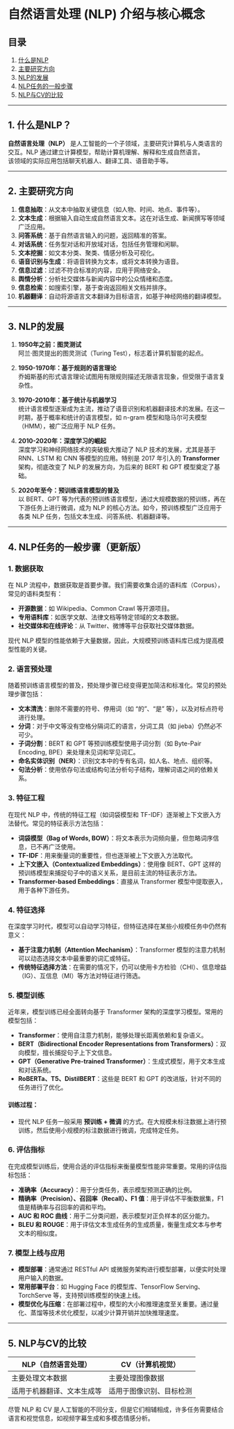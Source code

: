 # 自然语言处理 (NLP) 介绍与核心概念

## 目录

1. [什么是NLP](#1-什么是nlp)
2. [主要研究方向](#2-主要研究方向)
3. [NLP的发展](#3-nlp的发展)
4. [NLP任务的一般步骤](#4-nlp任务的一般步骤)
5. [NLP与CV的比较](#6-nlp与cv的比较)

---

## 1. 什么是NLP？

**自然语言处理（NLP）** 是人工智能的一个子领域，主要研究计算机与人类语言的交互。NLP 通过建立计算模型，帮助计算机理解、解释和生成自然语言。  
该领域的实际应用包括聊天机器人、翻译工具、语音助手等。

---

## 2. 主要研究方向

1. **信息抽取**：从文本中抽取关键信息（如人物、时间、地点、事件等）。
2. **文本生成**：根据输入自动生成自然语言文本。这在对话生成、新闻撰写等领域广泛应用。
3. **问答系统**：基于自然语言输入的问题，返回精准的答案。
4. **对话系统**：任务型对话和开放域对话，包括任务管理和闲聊。
5. **文本挖掘**：如文本分类、聚类、情感分析及可视化。
6. **语音识别与生成**：将语音转换为文本，或将文本转换为语音。
7. **信息过滤**：过滤不符合标准的内容，应用于网络安全。
8. **舆情分析**：分析社交媒体与新闻内容中的公众情绪和态度。
9. **信息检索**：如搜索引擎，基于查询返回相关文档并排序。
10. **机器翻译**：自动将源语言文本翻译为目标语言，如基于神经网络的翻译模型。

---

## 3. NLP的发展

1. **1950年之前：图灵测试**  
   阿兰·图灵提出的图灵测试（Turing Test），标志着计算机智能的起点。
   
2. **1950-1970年：基于规则的语言理论**  
   乔姆斯基的形式语言理论试图用有限规则描述无限语言现象，但受限于语言复杂性。

3. **1970-2010年：基于统计与机器学习**  
   统计语言模型逐渐成为主流，推动了语音识别和机器翻译技术的发展。在这一时期，基于概率和统计的语言模型，如 n-gram 模型和隐马尔可夫模型（HMM），被广泛应用于 NLP 任务。

4. **2010-2020年：深度学习的崛起**  
   深度学习和神经网络技术的突破极大推动了 NLP 技术的发展，尤其是基于 RNN、LSTM 和 CNN 等模型的应用。特别是 2017 年引入的 **Transformer** 架构，彻底改变了 NLP 的发展方向，为后来的 BERT 和 GPT 模型奠定了基础。

5. **2020年至今：预训练语言模型的普及**  
   以 BERT、GPT 等为代表的预训练语言模型，通过大规模数据的预训练，再在下游任务上进行微调，成为 NLP 的核心方法。如今，预训练模型广泛应用于各类 NLP 任务，包括文本生成、问答系统、机器翻译等。

---

## 4. NLP任务的一般步骤（更新版）

### 1. 数据获取

在 NLP 流程中，数据获取是首要步骤。我们需要收集合适的语料库（Corpus），常见的语料类型有：

- **开源数据**：如 Wikipedia、Common Crawl 等开源项目。
- **专用语料库**：如医学文献、法律文档等特定领域的文本数据。
- **社交媒体和在线评论**：从 Twitter、微博等平台获取社交媒体数据。

现代 NLP 模型的性能依赖于大量数据，因此，大规模预训练语料库已成为提高模型性能的关键。

### 2. 语言预处理

随着预训练语言模型的普及，预处理步骤已经变得更加简洁和标准化。常见的预处理步骤包括：

- **文本清洗**：删除不需要的符号、停用词（如 “的”、“是” 等），以及对标点符号进行处理。
- **分词**：对于中文等没有空格分隔词汇的语言，分词工具（如 jieba）仍然必不可少。
- **子词分割**：BERT 和 GPT 等预训练模型使用子词分割（如 Byte-Pair Encoding, BPE）来处理未见词和罕见词汇。
- **命名实体识别（NER）**：识别文本中的专有名词，如人名、地点、组织等。
- **句法分析**：使用依存句法或结构句法分析句子结构，理解词语之间的依赖关系。

### 3. 特征工程

在现代 NLP 中，传统的特征工程（如词袋模型和 TF-IDF）逐渐被上下文嵌入方法替代。常见的特征表示方法包括：

- **词袋模型（Bag of Words, BOW）**：将文本表示为词频向量，但忽略词序信息，已不再广泛使用。
- **TF-IDF**：用来衡量词的重要性，但也逐渐被上下文嵌入方法取代。
- **上下文嵌入（Contextualized Embeddings）**：使用像 BERT、GPT 这样的预训练模型来捕捉句子中的语义关系，是目前主流的特征表示方法。
- **Transformer-based Embeddings**：直接从 Transformer 模型中提取嵌入，用于各种下游任务。

### 4. 特征选择

在深度学习时代，模型可以自动学习特征，但特征选择在某些小规模任务中仍然有意义：

- **基于注意力机制（Attention Mechanism）**：Transformer 模型的注意力机制可以动态选择文本中最重要的词汇或特征。
- **传统特征选择方法**：在需要的情况下，仍可以使用卡方检验（CHI）、信息增益（IG）、互信息（MI）等方法对特征进行筛选。

### 5. 模型训练

近年来，模型训练已经全面转向基于 Transformer 架构的深度学习模型。常用的模型包括：

- **Transformer**：使用自注意力机制，能够处理长距离依赖和复杂语义。
- **BERT（Bidirectional Encoder Representations from Transformers）**：双向模型，擅长捕捉句子上下文信息。
- **GPT（Generative Pre-trained Transformer）**：生成式模型，用于文本生成和对话系统。
- **RoBERTa、T5、DistilBERT**：这些是 BERT 和 GPT 的改进版，针对不同的任务进行了优化。

#### 训练过程：

- 现代 NLP 任务一般采用 **预训练 + 微调** 的方式。在大规模未标注数据上进行预训练，然后使用小规模的标注数据进行微调，完成特定任务。

### 6. 评估指标

在完成模型训练后，使用合适的评估指标来衡量模型性能非常重要。常用的评估指标包括：

- **准确率（Accuracy）**：用于分类任务，表示模型预测正确的比例。
- **精确率（Precision）、召回率（Recall）、F1 值**：用于评估不平衡数据集，F1 值是精确率与召回率的调和平均。
- **AUC 和 ROC 曲线**：用于二分类问题，表示模型对正负样本的区分能力。
- **BLEU 和 ROUGE**：用于评估文本生成任务的生成质量，衡量生成文本与参考文本的相似度。

### 7. 模型上线与应用

- **模型部署**：通常通过 RESTful API 或微服务架构进行模型部署，以便实时处理用户输入的数据。
- **常用部署平台**：如 Hugging Face 的模型库、TensorFlow Serving、TorchServe 等，支持预训练模型的快速上线。
- **模型优化与压缩**：在部署过程中，模型的大小和推理速度至关重要。通过量化、蒸馏等技术优化模型，以减少计算开销并加快推理速度。

---

## 5. NLP与CV的比较

| **NLP（自然语言处理）** | **CV（计算机视觉）** |
|------------------------|----------------------|
| 主要处理文本数据         | 主要处理图像数据      |
| 适用于机器翻译、文本生成等 | 适用于图像识别、目标检测 |

尽管 NLP 和 CV 是人工智能的不同分支，但是它们相辅相成，许多任务需要结合语言和视觉信息，如视频字幕生成和多模态情感分析。
